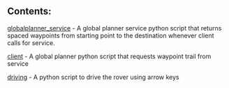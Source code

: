 ## Contents: 

[globalplanner_service](https://github.com/marsrovermanipal/Autonomous-2020/tree/master/Leander_Stephen_D'Souza/ROS/rhinoceROS/src/ros_service/srv/globalplanner_service.py) - A global planner service python script that returns spaced waypoints from starting point to the destination whenever client calls for service. 

[client](https://github.com/marsrovermanipal/Autonomous-2020/tree/master/Leander_Stephen_D'Souza/ROS/rhinoceROS/src/ros_service/srv/service.py) - A global planner python script that requests waypoint trail from service

[driving](https://github.com/marsrovermanipal/Autonomous-2020/tree/master/Leander_Stephen_D'Souza/ROS/rhinoceROS/src/ros_service/srv/driving_key.py) - A python script to drive the rover using arrow keys
